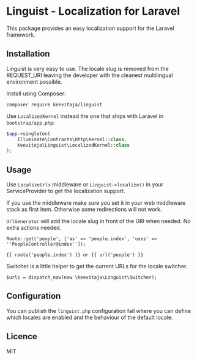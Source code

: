 # Linguist - Localization for Laravel

This package provides an easy localization support for the Laravel framework.

## Installation

Linguist is very easy to use. The locale slug is removed from the REQUEST_URI leaving the developer with the cleanest multilingual environment possible.

Install using Composer:

```
composer require keevitaja/linguist
```

Use `LocalizedKernel` instead the one that ships with Laravel in `bootstrap/app.php`:

```php
$app->singleton(
    Illuminate\Contracts\Http\Kernel::class,
    Keevitaja\Linguist\LocalizedKernel::class
);
```


## Usage

Use `LocalizeUrls` middleware or `Linguist->localize()` in your ServiceProvider to get the localization support.

If you use the middleware make sure you set it in your web middleware stack as first item. Otherwise some redirections will not work.

`UrlGenerator` will add the locale slug in front of the URI when needed. No extra actions needed.

```
Route::get('people', ['as' => 'people.index', 'uses' => ''PeopleController@index'']);
```

```
{{ route('people.index') }} or {{ url('people') }}
```

Switcher is a little helper to get the current URLs for the locale switcher.

```
$urls = dispatch_now(new \Keevitaja\Linguist\Switcher);
```

## Configuration

You can publish the `linguist.php` configuration fail where you can define which locales are enabled and the behaviour of the default locale. 

## Licence

MIT